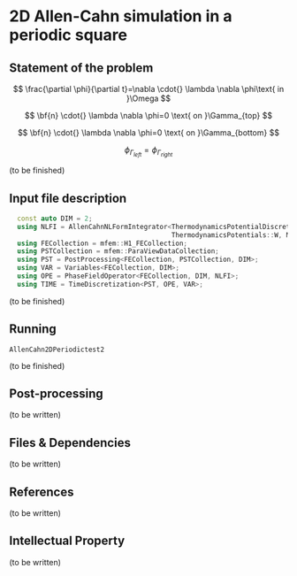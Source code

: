 # 2D Allen-Cahn simulation in a periodic square 


## Statement of the problem

$$
\frac{\partial \phi}{\partial t}=\nabla \cdot{} \lambda \nabla \phi\text{ in }\Omega
$$

$$
\bf{n} \cdot{} \lambda \nabla \phi=0 \text{ on }\Gamma_{top}
$$

$$
\bf{n} \cdot{} \lambda \nabla \phi=0 \text{ on }\Gamma_{bottom}
$$

$$
\phi_{\Gamma_{left}}=\phi_{\Gamma_{right}}
$$

(to be finished)
## Input file description


```CPP
  const auto DIM = 2;
  using NLFI = AllenCahnNLFormIntegrator<ThermodynamicsPotentialDiscretization::Implicit,
                                         ThermodynamicsPotentials::W, Mobility::Constant>;
  using FECollection = mfem::H1_FECollection;
  using PSTCollection = mfem::ParaViewDataCollection;
  using PST = PostProcessing<FECollection, PSTCollection, DIM>;
  using VAR = Variables<FECollection, DIM>;
  using OPE = PhaseFieldOperator<FECollection, DIM, NLFI>;
  using TIME = TimeDiscretization<PST, OPE, VAR>;
```

(to be finished)

## Running 

```SHELL
AllenCahn2DPeriodictest2
```
(to be finished)

## Post-processing

(to be written)

## Files & Dependencies


(to be written)

## References


(to be written)

## Intellectual Property

(to be written)